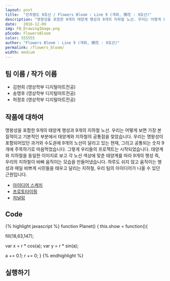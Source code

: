 ```yaml
---
layout: post
title:  "은하철도 9호선 / Flowers Bloom : Line 9 (개화, 開花 : 9호선)"
description: "명왕성을 포함한 9개의 태양계 행성과 9개의 지하철 노선. 우리는 어떻게 보면 가장 본질적이고 기본적인 부분에서 태양계와 지하철의 공통점을 찾았습니다. 우리는 명왕성이 포함되어있던 과거와 수도권에 9개의 노선이 달리고 있는 현재, 그리고 공통되는 숫자 9개에 주목하기로 마음먹었습니다. 그렇게 우리들의 프로젝트는 시작되었습니다. 태양계와 지하철을 동일한 이미지로 보고 각 노선 색상에 맞춘 태양계를 따라 9개의 행성 즉, 우리의 지하철이 바삐 움직이는 모습을 만들어냈습니다. 하루도 쉬지 않고 움직이는 행성과 매일 바쁘게 시민들을 태우고 달리는 지하철, 우리 팀의 아이디어가 나올 수 있던 근원입니다. "
date:   2016-12-09
img: FB_DrawingImage.png
p5code: FlowersBloom
color: 555555
author: "Flowers Bloom : Line 9 (개화, 開花 : 9호선)"
permalink: /flowers_bloom/
width: medium
---
```

## 팀 이름 / 작가 이름
- 김현희 (영상학부 디지털아트전공)
- 송명후 (영상학부 디지털아트전공)
- 허정호 (영상학부 디지털아트전공)


## 작품에 대하여
명왕성을 포함한 9개의 태양계 행성과 9개의 지하철 노선. 우리는 어떻게 보면 가장 본질적이고 기본적인 부분에서 태양계와 지하철의 공통점을 찾았습니다. 우리는 명왕성이 포함되어있던 과거와 수도권에 9개의 노선이 달리고 있는 현재, 그리고 공통되는 숫자 9개에 주목하기로 마음먹었습니다. 그렇게 우리들의 프로젝트는 시작되었습니다. 태양계와 지하철을 동일한 이미지로 보고 각 노선 색상에 맞춘 태양계를 따라 9개의 행성 즉, 우리의 지하철이 바삐 움직이는 모습을 만들어냈습니다. 하루도 쉬지 않고 움직이는 행성과 매일 바쁘게 시민들을 태우고 달리는 지하철, 우리 팀의 아이디어가 나올 수 있던 근원입니다.

<!-- <blockquote>
특히 시를 쓸 때에는

이렇게 강조 구문을 만들 수 있습니다.
</blockquote> -->

-  [아이디어 스케치](https://goo.gl/kiuTw8)
-  [프로토타이핑](https://goo.gl/XtpMmb)
-  [저널링](https://goo.gl/rX7wC0)

## Code
{% highlight javascript %}
function Planet() {
  this.show = function(){

  fill(18,63,147);

  var x = r * cos(a);
  var y = r * sin(a);

  a += 0.1;
  r += 0;
}
{% endhighlight %}



## 실행하기

